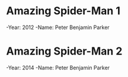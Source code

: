 # Amazing Spider-Man 1

-Year: 2012
-Name: Peter Benjamin Parker

# Amazing Spider-Man 2

-Year: 2014
-Name: Peter Benjamin Parker



